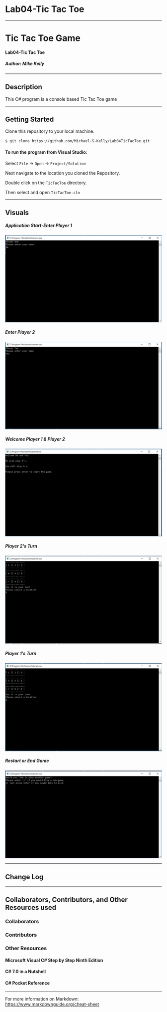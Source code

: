 # Lab04-Tic Tac Toe

------------------------------

# Tic Tac Toe Game
#### Lab04-Tic Tac Toe
##### *Author: Mike Kelly*

------------------------------

## Description
This C# program is a console based Tic Tac Toe game

------------------------------

## Getting Started
Clone this repository to your local machine.
```
$ git clone https://github.com/Michael-S-Kelly/Lab04TicTacToe.git
```
#### To run the program from Visual Studio:
Select ```File``` -> ```Open``` -> ```Project/Solution```

Next navigate to the location you cloned the Repository.

Double click on the ```TicTacToe``` directory.

Then select and open ```TicTacToe.sln```

------------------------------

## Visuals


##### Application Start-Enter Player 1
![Image 1](Assets/EnterPlayerOne.PNG)
##### Enter Player 2
![Image 1](Assets/EnterPlayerTwo.PNG)
##### Welcome Player 1 & Player 2
![Image 1](Assets/EnterGame.PNG)
##### Player 2's Turn
![Image 1](Assets/GamePlayerTwo.PNG)
##### Player 1's Turn
![Image 1](Assets/GamePlayerTwo.PNG)
##### Restart or End Game
![Image 1](Assets/NewGame.PNG)

------------------------------

## Change Log




------------------------------
## Collaborators, Contributors, and Other Resources used

### Collaborators

### Contributors



### Other Resources
#### Microsoft Visual C# Step by Step Ninth Edition
#### C# 7.0 in a Nutshell
#### C# Pocket Reference
------------------------------
For more information on Markdown: https://www.markdownguide.org/cheat-sheet